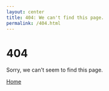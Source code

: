 ```yaml
---
layout: center
title: 404: We can't find this page.
permalink: /404.html
---
```


# 404

Sorry, we can't seem to find this page.

<div class="mt3">
  <a href="{{ " / " | relative_url }}" class="button button-blue button-big">Home</a>
</div>
